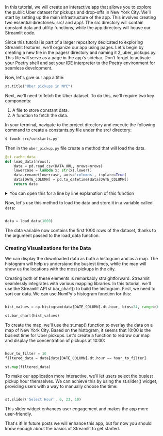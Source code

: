 In this tutorial, we will create an interactive app that allows you to explore the public Uber dataset for pickups and drop-offs in New York City. We'll start by setting up the main infrastructure of the app. This involves creating two essential directories: src/ and app/. The src directory will contain constant data and utility functions, while the app directory will house our Streamlit code.

Since this tutorial is part of a larger repository dedicated to exploring Streamlit features, we'll organize our app using pages. Let's begin by creating a new file in the pages/ directory and naming it 2_uber_pickups.py. This file will serve as a page in the app's sidebar. Don't forget to activate your Poetry shell and set your IDE interpreter to the Poetry environment for seamless development.

Now, let's give our app a title:

```python
st.title("Uber pickups in NYC")
```

Next, we'll need to fetch the Uber dataset. To do this, we'll require two key components:

1. A file to store constant data.
2. A function to fetch the data.

In your terminal, navigate to the project directory and execute the following command to create a constants.py file under the src/ directory:

```bash
$ touch src/constants.py`
```

Then in the `uber_pickup.py` file create a method that will load the data.

```python
@st.cache_data
def load_data(nrows):
    data = pd.read_csv(DATA_URL, nrows=nrows)
    lowercase = lambda x: str(x).lower()
    data.rename(lowercase, axis='columns', inplace=True)
    data[DATE_COLUMN] = pd.to_datetime(data[DATE_COLUMN])
    return data
```

<details>
  <summary> You can open this for a line by line explanation of this function</summary>

1. `data = pd.read_csv(DATA_URL, nrows=nrows)` -This line downloads the dataset from the provided URL. You can use pd.read_csv with either a local path or a URL. It also specifies the number of rows to read, which is essential for handling large files.
2. `lowercase = lambda x: str(x).lower()` - Use a lambda function to convert strings to lowercase. Lambda functions are typically used for simple operations where a full function definition is not required.
3. `data.rename(lowercase, axis='columns', inplace=True)` - This code renames the columns to lowercase for consistency.
4. `data[DATE_COLUMN] = pd.to_datetime(data[DATE_COLUMN])` - Convert the date column to a datetime format.
5. Apply the @st.cache_data decorator to the function to instruct Streamlit to cache the results of this API call.

</details>

Now, let's use this method to load the data and store it in a variable called `data`:

```python

data = load_data(1000)
```

The data variable now contains the first 1000 rows of the dataset, thanks to the argument passed to the load_data function.

### Creating Visualizations for the Data

We can display the downloaded data as both a histogram and as a map. The histogram will help us understand the busiest times, while the map will show us the locations with the most pickups in the city.

Creating both of these elements is remarkably straightforward. Streamlit seamlessly integrates with various mapping libraries. In this tutorial, we'll use the Streamlit API st.bar_chart() to build the histogram. First, we need to sort our data. We can use NumPy's histogram function for this:

```python

hist_values = np.histogram(data[DATE_COLUMN].dt.hour, bins=24, range=(0, 24))[0]

st.bar_chart(hist_values)
```

To create the map, we'll use the st.map() function to overlay the data on a map of New York City. Based on the histogram, it seems that 10:00 is the busiest time for Uber pickups. Let's create a function to redraw our map and display the concentration of pickups at 10:00:

```python

hour_to_filter = 10
filtered_data = data[data[DATE_COLUMN].dt.hour == hour_to_filter]

st.map(filtered_data)
```

To make our application more interactive, we'll let users select the busiest pickup hour themselves. We can achieve this by using the st.slider() widget, providing users with a way to manually choose the time:

```python

st.slider('Select Hour', 0, 23, 10)
```

This slider widget enhances user engagement and makes the app more user-friendly.

That's it! In future posts we will enhance this app, but for now you should know enough about the basics of Streamlit to get started.
